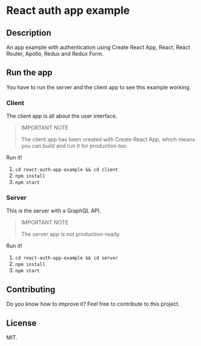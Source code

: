 # React auth app example

## Description

An app example with authentication using Create React App, React, React Router, Apollo, Redux and Redux Form.

## Run the app

You have to run the server and the client app to see this example working.

### Client

The client app is all about the user interface.

> IMPORTANT NOTE
>
> The client app has been created with Create React App, which means you can build and run it for production too.

Run it!

1. `cd react-auth-app-example && cd client`
2. `npm install`
3. `npm start`

### Server

This is the server with a GraphQL API.

> IMPORTANT NOTE
>
> The server app is not production-ready.

Run it!

1. `cd react-auth-app-example && cd server`
2. `npm install`
3. `npm start`

## Contributing

Do you know how to improve it? Feel free to contribute to this project.

## License

MIT.
